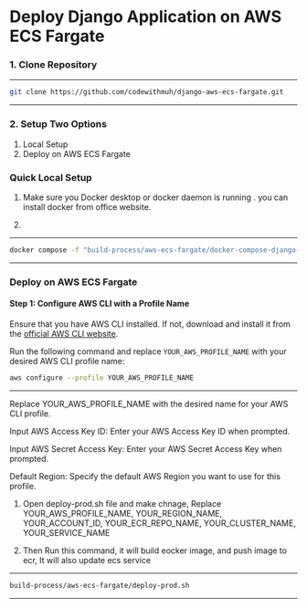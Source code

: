 # Deploy Django Application on AWS ECS Fargate


### 1. Clone Repository 

----
  ```sh
  git clone https://github.com/codewithmuh/django-aws-ecs-fargate.git

  ```
----  


### 2.  Setup  Two Options
1. Local Setup
2. Deploy on AWS ECS Fargate

### Quick Local Setup

1. Make sure you Docker desktop or docker daemon is running . 
you can install docker from office website.

2. 
----
  ```sh
  docker compose -f "build-process/aws-ecs-fargate/docker-compose-django-backend.yml" up -d --build

  ```
----
### Deploy on AWS ECS Fargate

#### Step 1: Configure AWS CLI with a Profile Name

Ensure that you have AWS CLI installed. If not, download and install it from the [official AWS CLI website](https://aws.amazon.com/cli/).

Run the following command and replace `YOUR_AWS_PROFILE_NAME` with your desired AWS CLI profile name:

```sh
aws configure --profile YOUR_AWS_PROFILE_NAME

```
----

Replace YOUR_AWS_PROFILE_NAME with the desired name for your AWS CLI profile.

Input AWS Access Key ID: Enter your AWS Access Key ID when prompted.

Input AWS Secret Access Key: Enter your AWS Secret Access Key when prompted.

Default Region: Specify the default AWS Region you want to use for this profile.




1. Open deploy-prod.sh file and make chnage,
 Replace YOUR_AWS_PROFILE_NAME, YOUR_REGION_NAME, YOUR_ACCOUNT_ID, YOUR_ECR_REPO_NAME, YOUR_CLUSTER_NAME, YOUR_SERVICE_NAME


 2. Then Run this command, it will build eocker image, and push image to ecr, It will also update ecs service

----

  ```sh
build-process/aws-ecs-fargate/deploy-prod.sh

  ```
----